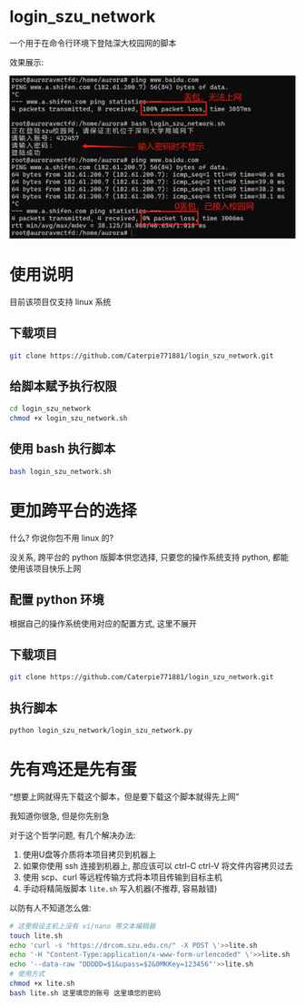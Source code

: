 # login_szu_network

一个用于在命令行环境下登陆深大校园网的脚本

效果展示:

![example](./example.png)

# 使用说明

目前该项目仅支持 linux 系统

## 下载项目

```sh
git clone https://github.com/Caterpie771881/login_szu_network.git
```

## 给脚本赋予执行权限

```sh
cd login_szu_network
chmod +x login_szu_network.sh
```

## 使用 bash 执行脚本
```sh
bash login_szu_network.sh
```

# 更加跨平台的选择

什么? 你说你包不用 linux 的?

没关系, 跨平台的 python 版脚本供您选择, 只要您的操作系统支持 python, 都能使用该项目快乐上网

## 配置 python 环境

根据自己的操作系统使用对应的配置方式, 这里不展开

## 下载项目

```sh
git clone https://github.com/Caterpie771881/login_szu_network.git
```

## 执行脚本
```sh
python login_szu_network/login_szu_network.py
```

# 先有鸡还是先有蛋
“想要上网就得先下载这个脚本，但是要下载这个脚本就得先上网”

我知道你很急, 但是你先别急

对于这个哲学问题, 有几个解决办法:

1. 使用U盘等介质将本项目拷贝到机器上
2. 如果你使用 ssh 连接到机器上, 那应该可以 ctrl-C ctrl-V 将文件内容拷贝过去
3. 使用 scp、curl 等远程传输方式将本项目传输到目标主机
4. 手动将精简版脚本 `lite.sh` 写入机器(不推荐, 容易敲错)

以防有人不知道怎么做:
```sh
# 这里假设主机上没有 vi/nano 等文本编辑器
touch lite.sh
echo 'curl -s "https://drcom.szu.edu.cn/" -X POST \'>>lite.sh
echo '-H "Content-Type:application/x-www-form-urlencoded" \'>>lite.sh
echo '--data-raw "DDDDD=$1&upass=$2&0MKKey=123456"'>>lite.sh
# 使用方式
chmod +x lite.sh
bash lite.sh 这里填您的账号 这里填您的密码
```
